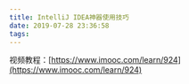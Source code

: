 ```yaml
---
title: IntelliJ IDEA神器使用技巧
date: 2019-07-28 23:36:58
tags:
---
```



视频教程：[https://www.imooc.com/learn/924](https://www.imooc.com/learn/924)